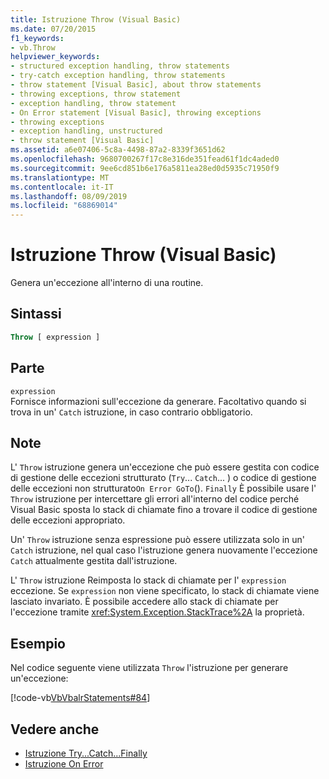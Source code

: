 ```yaml
---
title: Istruzione Throw (Visual Basic)
ms.date: 07/20/2015
f1_keywords:
- vb.Throw
helpviewer_keywords:
- structured exception handling, throw statements
- try-catch exception handling, throw statements
- throw statement [Visual Basic], about throw statements
- throwing exceptions, throw statement
- exception handling, throw statement
- On Error statement [Visual Basic], throwing exceptions
- throwing exceptions
- exception handling, unstructured
- throw statement [Visual Basic]
ms.assetid: a6e07406-5c8a-4498-87a2-8339f3651d62
ms.openlocfilehash: 9680700267f17c8e316de351fead61f1dc4aded0
ms.sourcegitcommit: 9ee6cd851b6e176a5811ea28ed0d5935c71950f9
ms.translationtype: MT
ms.contentlocale: it-IT
ms.lasthandoff: 08/09/2019
ms.locfileid: "68869014"
---
```

# <a name="throw-statement-visual-basic"></a>Istruzione Throw (Visual Basic)

Genera un'eccezione all'interno di una routine.

## <a name="syntax"></a>Sintassi

```vb
Throw [ expression ]
```

## <a name="part"></a>Parte

`expression`\
Fornisce informazioni sull'eccezione da generare. Facoltativo quando si trova in un' `Catch` istruzione, in caso contrario obbligatorio.

## <a name="remarks"></a>Note

L' `Throw` istruzione genera un'eccezione che può essere gestita con codice di gestione delle eccezioni strutturato (`Try`... `Catch`... ) o codice di gestione delle eccezioni non strutturato`On Error GoTo`(). `Finally` È possibile usare l' `Throw` istruzione per intercettare gli errori all'interno del codice perché Visual Basic sposta lo stack di chiamate fino a trovare il codice di gestione delle eccezioni appropriato.

Un' `Throw` istruzione senza espressione può essere utilizzata solo in un' `Catch` istruzione, nel qual caso l'istruzione genera nuovamente l'eccezione `Catch` attualmente gestita dall'istruzione.

L' `Throw` istruzione Reimposta lo stack di chiamate per l' `expression` eccezione. Se `expression` non viene specificato, lo stack di chiamate viene lasciato invariato. È possibile accedere allo stack di chiamate per l'eccezione tramite <xref:System.Exception.StackTrace%2A> la proprietà.

## <a name="example"></a>Esempio

Nel codice seguente viene utilizzata `Throw` l'istruzione per generare un'eccezione:

[!code-vb[VbVbalrStatements#84](~/samples/snippets/visualbasic/VS_Snippets_VBCSharp/VbVbalrStatements/VB/Class1.vb#84)]

## <a name="see-also"></a>Vedere anche

- [Istruzione Try...Catch...Finally](../../../visual-basic/language-reference/statements/try-catch-finally-statement.md)
- [Istruzione On Error](../../../visual-basic/language-reference/statements/on-error-statement.md)
